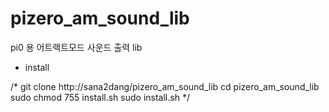 # pizero_am_sound_lib
pi0 용 어트랙트모드 사운드 출력 lib


 - install
 
/*
 git clone http://sana2dang/pizero_am_sound_lib
 cd pizero_am_sound_lib
 sudo chmod 755 install.sh
 sudo install.sh
*/
